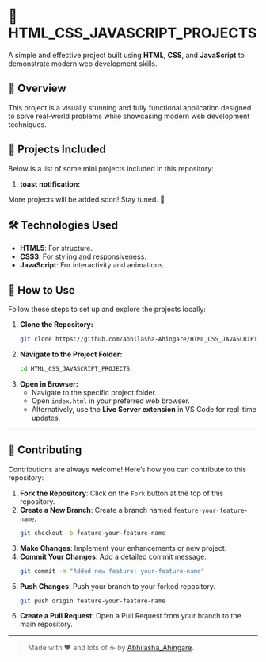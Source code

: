 

# 🚀 **HTML_CSS_JAVASCRIPT_PROJECTS**

A simple and effective project built using **HTML**, **CSS**, and **JavaScript** to demonstrate modern web development skills.

## 🌟 **Overview**

This project is a visually stunning and fully functional application designed to solve real-world problems while showcasing modern web development techniques.

## 🚀 Projects Included

Below is a list of some mini projects included in this repository:

1. **toast notification:**

More projects will be added soon! Stay tuned. 🎉


## 🛠️ Technologies Used

- **HTML5**: For structure.
- **CSS3**: For styling and responsiveness.
- **JavaScript**: For interactivity and animations.

## 🌟 How to Use

Follow these steps to set up and explore the projects locally:

1. **Clone the Repository:**
   ```bash
   git clone https://github.com/Abhilasha-Ahingare/HTML_CSS_JAVASCRIPT_PROJECTS.git
   ```
2. **Navigate to the Project Folder:**
   ```bash
   cd HTML_CSS_JAVASCRIPT_PROJECTS
   ```
3. **Open in Browser:**
   - Navigate to the specific project folder.
   - Open `index.html` in your preferred web browser.
   - Alternatively, use the **Live Server extension** in VS Code for real-time updates.

---

## 🤝 Contributing

Contributions are always welcome! Here’s how you can contribute to this repository:

1. **Fork the Repository**: Click on the `Fork` button at the top of this repository.
2. **Create a New Branch**: Create a branch named `feature-your-feature-name`.
   ```bash
   git checkout -b feature-your-feature-name
   ```
3. **Make Changes**: Implement your enhancements or new project.
4. **Commit Your Changes**: Add a detailed commit message.
   ```bash
   git commit -m "Added new feature: your-feature-name"
   ```
5. **Push Changes**: Push your branch to your forked repository.
   ```bash
   git push origin feature-your-feature-name
   ```
6. **Create a Pull Request**: Open a Pull Request from your branch to the main repository.
---

> Made with ❤️ and lots of ☕ by [Abhilasha_Ahingare](https://github.com/Abhilasha-Ahingare).

